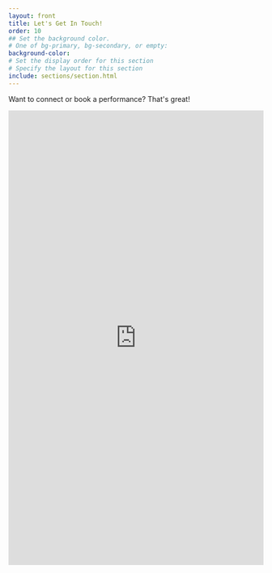 ```yaml
---
layout: front
title: Let's Get In Touch!
order: 10
## Set the background color.
# One of bg-primary, bg-secondary, or empty:
background-color: 
# Set the display order for this section
# Specify the layout for this section
include: sections/section.html
---
```


Want to connect or book a performance? That's great!

<iframe src="https://docs.google.com/forms/d/e/1FAIpQLSeD3e6DPRVnbYSlwFYSx49NInXtQcfLFDQQ4WWAC7stF7yufw/viewform?embedded=true" width="100%" height="900" scrolling="no" frameborder="0" marginheight="0" marginwidth="0">Loading…</iframe>